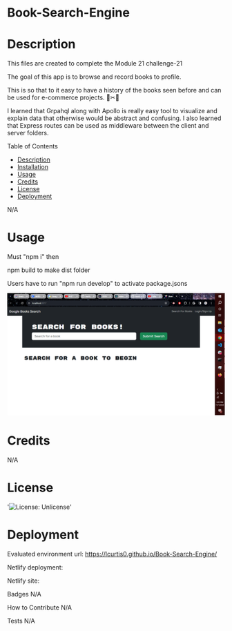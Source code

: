 # Book-Search-Engine

# Description

This files are created to complete the Module 21 challenge-21

The goal of this app is to browse and record books to profile. 

This is so that to it easy to have a history of the books seen before and can be used for e-commerce projects. 📐✂🔎

I learned that Grpahql along with Apollo is really easy tool to visualize and explain data that otherwise would be abstract and confusing. I also learned that Express routes can be used as middleware between the client and server folders.

Table of Contents
- [Description](#Decription)
- [Installation](#Installation)
- [Usage](#Usage)
- [Credits](#Credits)
- [License](#License)
- [Deployment](#Deployment)

N/A

# Usage

Must "npm i" then

npm build to make dist folder

Users have to run "npm run develop" to activate package.jsons 

![alttext](./client/src/assets/Screenshot%20(259).png)

# Credits

N/A

# License

'![License: Unlicense](https://img.shields.io/badge/license-Unlicense-blue.svg)'

# Deployment
Evaluated environment url:  https://lcurtis0.github.io/Book-Search-Engine/

Netlify deployment: 

Netlify site: 

Badges
N/A

How to Contribute
N/A

Tests
N/A
